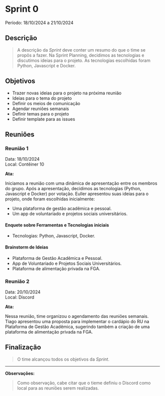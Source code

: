 # Sprint 0
Período: 18/10/2024 a 21/10/2024

## Descrição
> A descrição da _Sprint_ deve conter um resumo do que o time se propôs a fazer. Na Sprint Planning, decidimos as tecnologias e discutimos ideias para o projeto. As tecnologias escolhidas foram Python, Javascript e Docker.

## Objetivos
- Trazer novas ideias para o projeto na próxima reunião
- Ideias para o tema do projeto
- Definir os meios de comunicação
- Agendar reuniões semanais
- Definir temas para o projeto
- Definir template para as issues

## Reuniões
### Reunião 1
Data: 18/10/2024  
Local: Contêiner 10

**Ata:**

 Iniciamos a reunião com uma dinâmica de apresentação entre os membros do grupo. Após a apresentação, decidimos as tecnologias (Python, Javascript e Docker) por votação.
 Euller apresentou suas ideias para o projeto, onde foram escolhidas inicialmente:
  - Uma plataforma de gestão acadêmica e pessoal.
  - Um app de voluntariado e projetos sociais universitários.

#### Enquete sobre Ferramentas e Tecnologias iniciais
- Tecnologias: Python, Javascript, Docker.

#### Brainstorm de Ideias
- Plataforma de Gestão Acadêmica e Pessoal.
- App de Voluntariado e Projetos Sociais Universitários.
- Plataforma de alimentação privada na FGA.

### Reunião 2
Data: 20/10/2024  
Local: Discord

**Ata:**

Nessa reunião, time organizou o agendamento das reuniões semanais. Tiago apresentou uma proposta para implementar o cardápio do RU na Plataforma de Gestão Acadêmica, sugerindo também a criação de uma plataforma de alimentação privada na FGA.

## Finalização
> O time alcançou todos os objetivos da _Sprint_.

---

**Observações:**
>Como observação, cabe citar que o tieme definiu o Discord como local para as reuniões serem realizadas.
